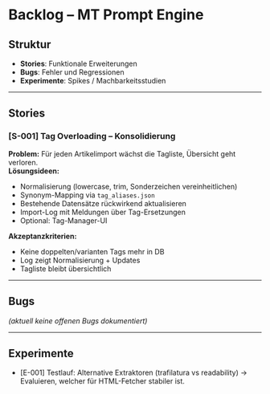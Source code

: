 # Backlog – MT Prompt Engine

## Struktur
- **Stories**: Funktionale Erweiterungen
- **Bugs**: Fehler und Regressionen
- **Experimente**: Spikes / Machbarkeitsstudien

---

## Stories

### [S-001] Tag Overloading – Konsolidierung
**Problem:** Für jeden Artikelimport wächst die Tagliste, Übersicht geht verloren.  
**Lösungsideen:**  
- Normalisierung (lowercase, trim, Sonderzeichen vereinheitlichen)  
- Synonym-Mapping via `tag_aliases.json`  
- Bestehende Datensätze rückwirkend aktualisieren  
- Import-Log mit Meldungen über Tag-Ersetzungen  
- Optional: Tag-Manager-UI  

**Akzeptanzkriterien:**  
- Keine doppelten/varianten Tags mehr in DB  
- Log zeigt Normalisierung + Updates  
- Tagliste bleibt übersichtlich  

---

## Bugs
*(aktuell keine offenen Bugs dokumentiert)*

---

## Experimente
- [E-001] Testlauf: Alternative Extraktoren (trafilatura vs readability) → Evaluieren, welcher für HTML-Fetcher stabiler ist.
